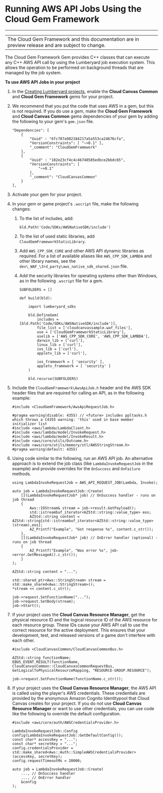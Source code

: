 # Running AWS API Jobs Using the Cloud Gem Framework<a name="cloud-canvas-cgf-aws-api-jobs"></a>


****  

|  | 
| --- |
| The Cloud Gem Framework and this documentation are in preview release and are subject to change\. | 

The Cloud Gem Framework Gem provides C\+\+ classes that can execute any C\+\+ AWS API call by using the Lumberyard job execution system\. This allows the operation to be performed on background threads that are managed by the job system\. 

**To use AWS API Jobs in your project**

1. In the [Creating Lumberyard projects](configurator-intro.md), enable the **Cloud Canvas Common** and **Cloud Gem Framework** gems for your project\.

1. We recommend that you put the code that uses AWS in a gem, but this is not required\. If you do use a gem, make the **Cloud Gem Framework** and **Cloud Canvas Common** gems dependencies of your gem by adding the following to your gem's `gem.json` file\.

   ```
   "Dependencies": [
       {
           "Uuid" : "6fc787a982184217a5a553ca24676cfa",
           "VersionConstraints": [ "~>0.1" ],
           "_comment": "CloudGemFramework"
       },
       {
           "Uuid" : "102e23cf4c4c4b748585edbce2bbdc65",
           "VersionConstraints": [
               "~>0.1"
           ],
           "_comment": "CloudCanvasCommon"
       }
   ],
   ```

1. Activate your gem for your project\.

1. In your gem or game project's `.wscript` file, make the following changes:

   1. To the list of includes, add:

      ```
      bld.Path('Code/SDKs/AWSNativeSDK/include')
      ```

   1. To the list of used static libraries, add `CloudGemFrameworkStaticLibrary`\.

   1. Add `AWS_CPP_SDK_CORE` and other AWS API dynamic libraries as required\. For a list of available aliases like `AWS_CPP_SDK_LAMBDA` and other library names, see the `dev\_WAF_\3rd_party\aws_native_sdk_shared.json` file\.

   1. Add the security libraries for operating systems other than Windows, as in the following `.wscript` file for a gem\.

      ```
      SUBFOLDERS = []
      
      def build(bld):
      
          import lumberyard_sdks
      
          bld.DefineGem(
              includes = [bld.Path('Code/SDKs/AWSNativeSDK/include')],
              file_list = ['cloudcanvassample.waf_files'],
              use = ['CloudGemFrameworkStaticLibrary'],
              uselib = ['AWS_CPP_SDK_CORE', 'AWS_CPP_SDK_LAMBDA'],
              darwin_lib = ['curl'],
              linux_lib = ['curl'],
              ios_lib = ['curl'],
              appletv_lib = ['curl'],
              
              ios_framework = [ 'security' ],
              appletv_framework = [ 'security' ]
          )
      
          bld.recurse(SUBFOLDERS)
      ```

1. Include the `CloudGemFramework\AwsApiJob.h` header and the AWS SDK header files that are required for calling an API, as in the following example:

   ```
   #include <CloudGemFramework/AwsApiRequestJob.h>
   
   #pragma warning(disable: 4355) // <future> includes ppltasks.h which throws a C4355 warning: 'this' used in base member initializer list
   #include <aws/lambda/LambdaClient.h>
   #include <aws/lambda/model/InvokeRequest.h>
   #include <aws/lambda/model/InvokeResult.h>
   #include <aws/core/utils/Outcome.h>
   #include <aws/core/utils/memory/stl/AWSStringStream.h>
   #pragma warning(default: 4355)
   ```

1. Using code similar to the following, run an AWS API job\. An alternative approach is to extend the job class \(like `LambdaInvokeRequestJob` in the example\) and provide overrides for the `OnSuccess` and `OnFailure` methods\.

   ```
   using LambdaInvokeRequestJob = AWS_API_REQUEST_JOB(Lambda, Invoke);
   
   auto job = LambdaInvokeRequestJob::Create(
       [](LambdaInvokeRequestJob* job) // OnSuccess handler - runs on job thread
       {
           Aws::IOStream& stream = job->result.GetPayload();
           std::istreambuf_iterator<AZStd::string::value_type> eos;
           AZStd::string content = AZStd::string{std::istreambuf_iterator<AZStd::string::value_type>(stream),eos};
           AZ_Printf("Example", "Got response %s", content.c_str());
       },
       [](LambdaInvokeRequestJob* job) // OnError handler (optional) - runs on job thread
       {
           AZ_Printf("Example", "Was error %s", job->error.GetMessageA().c_str());
       }
   );
   
   AZStd::string content = "...";
   
   std::shared_ptr<Aws::StringStream> stream = std::make_shared<Aws::StringStream>();
   *stream << content.c_str();
   
   job->request.SetFunctionName("...");
   job->request.SetBody(stream);
   job->Start();
   ```

1. If your project uses the **Cloud Canvas Resource Manager**, get the physical resource ID and the logical resource ID of the AWS resource for each resource group\. These IDs cause your AWS API call to use the correct resource for the active deployment\. This ensures that your development, test, and released versions of a game don't interfere with each other\.

   ```
   #include <CloudCanvasCommon/CloudCanvasCommonBus.h>
    
   AZStd::string functionName;
   EBUS_EVENT_RESULT(functionName, CloudCanvasCommon::CloudCanvasCommonRequestBus, GetLogicalToPhysicalResourceMapping, "RESOURCE-GROUP.RESOURCE");
   
   job->request.SetFunctionName(functionName.c_str());
   ```

1. If your project uses the **Cloud Canvas Resource Manager**, the AWS API is called using the player's AWS credentials\. These credentials are provided by the anonymous Amazon Cognito Identitypool that Cloud Canvas creates for your project\. If you do not use **Cloud Canvas Resource Manager** or want to use other credentials, you can use code like the following to override the default configuration\.

   ```
   #include <aws/core/auth/AWSCredentialsProvider.h>
   
   LambdaInvokeRequestJob::Config config(LambdaInvokeRequestJob::GetDefaultConfig());
   const char* accessKey = "...";
   const char* secretKey = "...";
   config.credentialsProvider = std::make_shared<Aws::Auth::SimpleAWSCredentialsProvider>(accessKey, secretKey);
   config.requestTimeoutMs = 20000;
   
   auto job = LambdaInvokeRequestJob::Create(
       ..., // OnSuccess handler
       ..., // OnError handler
       &config
   );
   ```